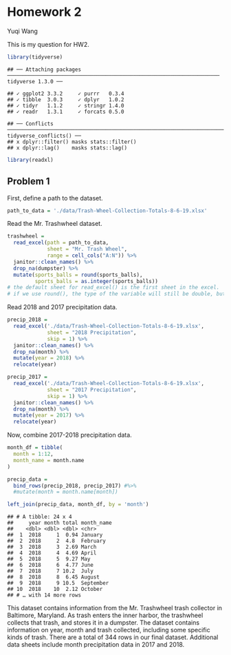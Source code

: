 Homework 2
================
Yuqi Wang

This is my question for HW2.

``` r
library(tidyverse)
```

    ## ── Attaching packages ───────────────────────────────────────────────────────────────────── tidyverse 1.3.0 ──

    ## ✓ ggplot2 3.3.2     ✓ purrr   0.3.4
    ## ✓ tibble  3.0.3     ✓ dplyr   1.0.2
    ## ✓ tidyr   1.1.2     ✓ stringr 1.4.0
    ## ✓ readr   1.3.1     ✓ forcats 0.5.0

    ## ── Conflicts ──────────────────────────────────────────────────────────────────────── tidyverse_conflicts() ──
    ## x dplyr::filter() masks stats::filter()
    ## x dplyr::lag()    masks stats::lag()

``` r
library(readxl)
```

## Problem 1

First, define a path to the dataset.

``` r
path_to_data = './data/Trash-Wheel-Collection-Totals-8-6-19.xlsx'
```

Read the Mr. Trashwheel dataset.

``` r
trashwheel = 
  read_excel(path = path_to_data,
             sheet = "Mr. Trash Wheel",
             range = cell_cols("A:N")) %>% 
  janitor::clean_names() %>% 
  drop_na(dumpster) %>% 
  mutate(sports_balls = round(sports_balls),
         sports_balls = as.integer(sports_balls))
# the default sheet for read_excel() is the first sheet in the excel.
# if we use round(), the type of the variable will still be double, but if we use as.integer, the type will be integer after transformation.
```

Read 2018 and 2017 precipitation data.

``` r
precip_2018 = 
  read_excel('./data/Trash-Wheel-Collection-Totals-8-6-19.xlsx',
             sheet = "2018 Precipitation",
             skip = 1) %>% 
  janitor::clean_names() %>% 
  drop_na(month) %>% 
  mutate(year = 2018) %>% 
  relocate(year)

precip_2017 = 
  read_excel('./data/Trash-Wheel-Collection-Totals-8-6-19.xlsx',
             sheet = "2017 Precipitation",
             skip = 1) %>% 
  janitor::clean_names() %>% 
  drop_na(month) %>% 
  mutate(year = 2017) %>% 
  relocate(year)
```

Now, combine 2017-2018 precipitation data.

``` r
month_df = tibble(
  month = 1:12,
  month_name = month.name
)

precip_data = 
  bind_rows(precip_2018, precip_2017) #%>% 
  #mutate(month = month.name[month])

left_join(precip_data, month_df, by = 'month')
```

    ## # A tibble: 24 x 4
    ##     year month total month_name
    ##    <dbl> <dbl> <dbl> <chr>     
    ##  1  2018     1  0.94 January   
    ##  2  2018     2  4.8  February  
    ##  3  2018     3  2.69 March     
    ##  4  2018     4  4.69 April     
    ##  5  2018     5  9.27 May       
    ##  6  2018     6  4.77 June      
    ##  7  2018     7 10.2  July      
    ##  8  2018     8  6.45 August    
    ##  9  2018     9 10.5  September 
    ## 10  2018    10  2.12 October   
    ## # … with 14 more rows

This dataset contains information from the Mr. Trashwheel trash
collector in Baltimore, Maryland. As trash enters the inner harbor, the
trashwheel collects that trash, and stores it in a dumpster. The dataset
contains information on year, month and trash collected, including some
specific kinds of trash. There are a total of 344 rows in our final
dataset. Additional data sheets include month precipitation data in 2017
and 2018.
